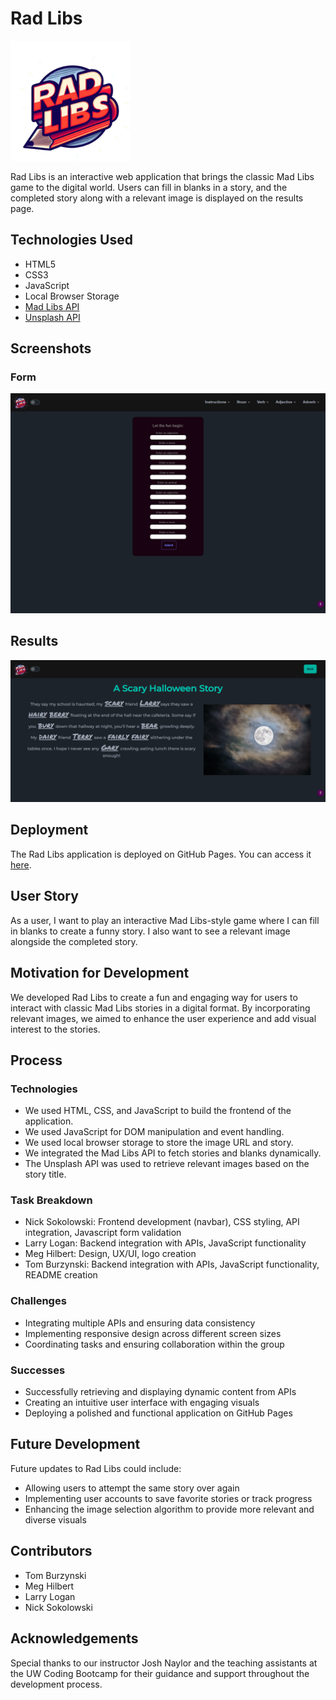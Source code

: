 # Rad Libs

![Rad Libs Logo](assets/images/rad-libs-logo.png)

Rad Libs is an interactive web application that brings the classic Mad Libs game to the digital world. Users can fill in blanks in a story, and the completed story along with a relevant image is displayed on the results page.

## Technologies Used

- HTML5
- CSS3
- JavaScript
- Local Browser Storage
- [Mad Libs API](https://github.com/chroline/madlibs-api)
- [Unsplash API](https://unsplash.com/developers)

## Screenshots

### Form

![Rad Libs Form Page Screenshot](assets/images/story-form-screenshot.png)

## Results

![Rad Libs Results Page Screenshot](assets/images/story-results-screenshot.png)

## Deployment

The Rad Libs application is deployed on GitHub Pages. You can access it [here](https://mmhilbert.github.io/madlibs-project/).

## User Story

As a user, I want to play an interactive Mad Libs-style game where I can fill in blanks to create a funny story. I also want to see a relevant image alongside the completed story.

## Motivation for Development

We developed Rad Libs to create a fun and engaging way for users to interact with classic Mad Libs stories in a digital format. By incorporating relevant images, we aimed to enhance the user experience and add visual interest to the stories.

## Process

### Technologies

- We used HTML, CSS, and JavaScript to build the frontend of the application.
- We used JavaScript for DOM manipulation and event handling.
- We used local browser storage to store the image URL and story.
- We integrated the Mad Libs API to fetch stories and blanks dynamically.
- The Unsplash API was used to retrieve relevant images based on the story title.

### Task Breakdown

- Nick Sokolowski: Frontend development (navbar), CSS styling, API integration, Javascript form validation
- Larry Logan: Backend integration with APIs, JavaScript functionality
- Meg Hilbert: Design, UX/UI, logo creation
- Tom Burzynski: Backend integration with APIs, JavaScript functionality, README creation

### Challenges

- Integrating multiple APIs and ensuring data consistency
- Implementing responsive design across different screen sizes
- Coordinating tasks and ensuring collaboration within the group

### Successes

- Successfully retrieving and displaying dynamic content from APIs
- Creating an intuitive user interface with engaging visuals
- Deploying a polished and functional application on GitHub Pages

## Future Development

Future updates to Rad Libs could include:

- Allowing users to attempt the same story over again
- Implementing user accounts to save favorite stories or track progress
- Enhancing the image selection algorithm to provide more relevant and diverse visuals

## Contributors

- Tom Burzynski
- Meg Hilbert
- Larry Logan
- Nick Sokolowski

## Acknowledgements

Special thanks to our instructor Josh Naylor and the teaching assistants at the UW Coding Bootcamp for their guidance and support throughout the development process.
